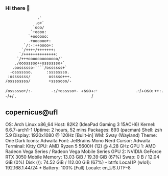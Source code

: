 ### Hi there 👋

                  -`
                 .o+`
                `ooo/
               `+oooo:
              `+oooooo:
              -+oooooo+:
            `/:-:++oooo+:
           `/++++/+++++++:
          `/++++++++++++++:
         `/+++ooooooooooooo/`
        ./ooosssso++osssssso+`
       .oossssso-````/ossssss+`
      -osssssso.      :ssssssso.
     :osssssss/        osssso+++.
    /ossssssss/        +ssssooo/-
  `/ossssso+/:-        -:/+osssso+-
 `+sso+:-`                 `.-/+oso:
`++:.                           `-/+/
.`                                 `/

copernicus@ufl
--------------
OS:	Arch Linux x86_64
Host:	82K2 (IdeaPad Gaming 3 15ACH6)
Kernel:	6.6.7-arch1-1
Uptime:	2 hours, 52 mins
Packages:	893 (pacman)
Shell:	zsh 5.9
Display:	1920x1080 @ 120Hz [Built-in]
WM:	Sway (Wayland)
Theme:	One Dark
Icons:	Adwaita
Font:	JetBrains Mono Nerd
Cursor:	Adwaita
Terminal:	Kitty
CPU:	AMD Ryzen 5 5600H (12) @ 4.28 GHz
GPU 1:	AMD Radeon Vega Series / Radeon Vega Mobile Series
GPU 2:	NVIDIA GeForce RTX 3050 Mobile
Memory:	13.03 GiB / 19.39 GiB (67%)
Swap:	0 B / 12.04 GiB (0%)
Disk (/):	74.52 GiB / 112.00 GiB (67%) - btrfs
Local IP (wlo1):	192.168.1.44/24 *
Battery:	100% [Full]
Locale:	en_US.UTF-8
<!--
**BechirMakhlouf/BechirMakhlouf** is a ✨ _special_ ✨ repository because its `README.md` (this file) appears on your GitHub profile.

Here are some ideas to get you started:

- 🔭 I’m currently working on ...
- 🌱 I’m currently learning ...
- 👯 I’m looking to collaborate on ...
- 🤔 I’m looking for help with ...
- 💬 Ask me about ...
- 📫 How to reach me: ...
- 😄 Pronouns: ...
- ⚡ Fun fact: ...
-->

